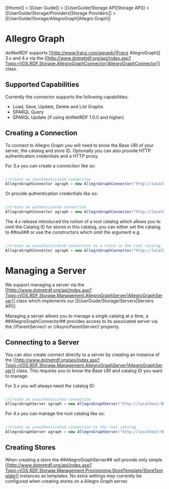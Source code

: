 [[Home]] > [[User Guide]] > [[UserGuide/Storage API|Storage API]] > [[UserGuide/Storage/Providers|Storage Providers]] > [[UserGuide/Storage/AllegroGraph|Allegro Graph]]

# Allegro Graph 

dotNetRDF supports [[http://www.franz.com/agraph/|Franz AllegroGraph]] 3.x and 4.x via the [[http://www.dotnetrdf.org/api/index.asp?Topic=VDS.RDF.Storage.AllegroGraphConnector|AllegroGraphConnector]] class.

## Supported Capabilities 

Currently the connector supports the following capabilities:

* Load, Save, Update, Delete and List Graphs
* SPARQL Query
* SPARQL Update (if using dotNetRDF 1.0.0 and higher)

## Creating a Connection 

To connect to Allegro Graph you will need to know the Base URI of your server, the catalog and store ID.  Optionally you can also provide HTTP authentication credentials and a HTTP proxy.

For 3.x you can create a connection like so:

```csharp

//Create an unauthenticated connection
AllegroGraphConnector agraph = new AllegroGraphConnector("http://localhost:9875", "catalog", "store");
```

Or provide authentication credentials like so:

```csharp

//Create an authenticated connection
AllegroGraphConnector agraph = new AllegroGraphConnector("http://localhost:9875", "catalog", "store", "user", "password");

```

The 4.x release introduced the notion of a root catalog which allows you to omit the Catalog ID for stores in this catalog, you can either set the catalog to ##null## or use the constructors which omit the argument e.g.

```csharp

//Create an unauthenticated connection to a store in the root catalog
AllegroGraphConnector agraph = new AllegroGraphConnector("http://localhost:9875",  "store");
```

# Managing a Server 

We support managing a server via the [[http://www.dotnetrdf.org/api/index.asp?Topic=VDS.RDF.Storage.Management.AllegroGraphServer|AllegroGraphServer]] class which implements our [[UserGuide/Storage/Servers|Servers API]]

Managing a server allows you to manage a single catalog at a time, a ##AllegroGraphConnector## provides access to its associated server via the //ParentServer// or //AsyncParentServer// property.

## Connecting to a Server 

You can also create connect directly to a server by creating an instance of the [[http://www.dotnetrdf.org/api/index.asp?Topic=VDS.RDF.Storage.Management.AllegroGraphServer|AllegroGraphServer]] class.  This requires you to know the Base URI and catalog ID you want to manage.

For 3.x you will always need the catalog ID:

```csharp

//Create an unauthenticated connection
AllegroGraphServer agraph = new AllegroGraphServer("http://localhost:9875", "catalog");
```

For 4.x you can manage the root catalog like so:

```csharp

//Create an unauthenticated connection to the root catalog
AllegroGraphServer agraph = new AllegroGraphServer("http://localhost:9875");
```

## Creating Stores 

When creating a store the ##AllegroGraphServer## will provide only simple  [[http://www.dotnetrdf.org/api/index.asp?Topic=VDS.RDF.Storage.Management.Provisioning.StoreTemplate|StoreTemplate]] instances as templates.  No extra settings may currently be configured when creating stores on a Allegro Graph server.